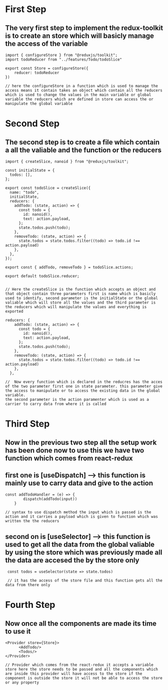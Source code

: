 # First Step

## The very first step to implement the redux-toolkit is to create an store which will basicly manage the access of the variable

```
import { configureStore } from "@reduxjs/toolkit";
import todoReducer from "../features/Todo/todoSlice"

export const Store = configureStore({
    reducer: todoReducer
})

// here the configureStore in a function which is used to manage the access means it contain takes an object which contain all the reducers which is used to change the values in the main variable or global variable the reducers which are defined in store can access the or manipulate the global variable 
```

# Second Step

## The second step is to create a file which contain a all the valiable and the function or the reducers 

```
import { createSlice, nanoid } from "@reduxjs/toolkit";

const initialState = {
  todos: [],
};

export const todoSlice = createSlice({
  name: "todo",
  initialState,
  reducers: {
    addTodo: (state, action) => {
      const todo = {
        id: nanoid(),
        text: action.payload,
      };
      state.todos.push(todo);
    },
    removeTodo: (state, action) => {
      state.todos = state.todos.filter((todo) => todo.id !== action.payload)
    },
  },
});

export const { addTodo, removeTodo } = todoSlice.actions;

export default todoSlice.reducer;


// Here the createSlice is the function which accepts an object and that object contain three parameters first is name which is basicly used to identify, second parameter is the initialState or the global valiable which will store all the values and the third parameter is the reducers which will manipulate the values and everything is exported
```

```
reducers: {
    addTodo: (state, action) => {
      const todo = {
        id: nanoid(),
        text: action.payload,
      };
      state.todos.push(todo);
    },
    removeTodo: (state, action) => {
      state.todos = state.todos.filter((todo) => todo.id !== action.payload)
    },
  },

//  Now every function which is declared in the reducres has the acces of the two parameter first one in state parameter. this parameter give the access to manipulate or to access the existing data in the global variable.
the second parameter is the action paramenter which is used as a carrier to carry data from where it is called 
```

# Third Step

## Now in the previous two step all the setup work has been done now to use this we have two function which comes from react-redux 
## first one is [useDispatch] --> this function is mainly use to carry data and give to the action 

```
const addTodoHandler = (e) => {
        dispatch(addTodo(input))
    }

// syntax to use dispatch method the input which is passed is the action and it carries a payload which is given to function which was written the the reducers    
```

## second on is [useSelector] --> this function is used to get all the data from the global valiable by using the store which was previously made all the data are accesed the by the store only 

```
 const todos = useSelector(state => state.todos)

 // it has the access of the store file and this function gets all the data from there only
```

# Fourth Step

## Now once all the components are made its time to use it 

```
<Provider store={Store}>
      <AddTodo/>
      <Todos/>
</Provider>

// Provider which comes from the react-redux it accepts a variable store here the store needs to be passed and all the components which are inside this provider will have access to the store if the component is outside the store it will not be able to access the store or any property
```